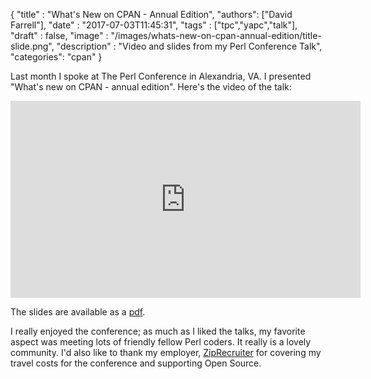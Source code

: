 
  {
    "title"  : "What's New on CPAN - Annual Edition",
    "authors": ["David Farrell"],
    "date"   : "2017-07-03T11:45:31",
    "tags"   : ["tpc","yapc","talk"],
    "draft"  : false,
    "image"  : "/images/whats-new-on-cpan-annual-edition/title-slide.png",
    "description" : "Video and slides from my Perl Conference Talk",
    "categories": "cpan"
  }

Last month I spoke at The Perl Conference in Alexandria, VA. I presented "What's new on CPAN - annual edition". Here's the video of the talk:

<iframe class="centering" width="560" height="315" src="https://www.youtube.com/embed/RW5OS3lg1gs" frameborder="0" allowfullscreen></iframe>

The slides are available as a [pdf](https://drive.google.com/open?id=0BwRnByTz2iUXcnNYamlSeWVpS0U).

I really enjoyed the conference; as much as I liked the talks, my favorite aspect was meeting lots of friendly fellow Perl coders. It really is a lovely community. I'd also like to thank my employer, [ZipRecruiter](https://www.ziprecruiter.com) for covering my travel costs for the conference and supporting Open Source.
